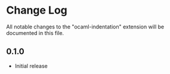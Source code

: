 # Change Log

All notable changes to the "ocaml-indentation" extension will be documented in this file.

## 0.1.0

- Initial release
